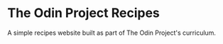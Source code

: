 # The Odin Project Recipes

A simple recipes website built as part of The Odin Project's curriculum.
